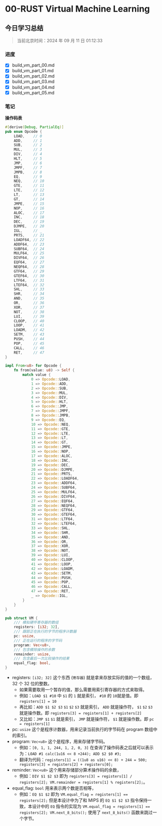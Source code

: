 # 00-RUST Virtual Machine Learning

## 今日学习总结

> 当前北京时间：2024 年 09 月 11 日 01:12:33

### 进度

- [x] build_vm_part_00.md
- [x] build_vm_part_01.md
- [x] build_vm_part_02.md
- [x] build_vm_part_03.md
- [x] build_vm_part_04.md
- [x] build_vm_part_05.md

### 笔记

**操作码表**

```rust
#[derive(Debug, PartialEq)]
pub enum Opcode {
    LOAD,    // 0
    ADD,     // 1
    SUB,     // 2
    MUL,     // 3
    DIV,     // 4
    HLT,     // 5
    JMP,     // 6
    JMPF,    // 7
    JMPB,    // 8
    EQ,      // 9
    NEQ,     // 10
    GTE,     // 11
    LTE,     // 12
    LT,      // 13
    GT,      // 14
    JMPE,    // 15
    NOP,     // 16
    ALOC,    // 17
    INC,     // 18
    DEC,     // 19
    DJMPE,   // 20
    IGL,     // _
    PRTS,    // 21
    LOADF64, // 22
    ADDF64,  // 23
    SUBF64,  // 24
    MULF64,  // 25
    DIVF64,  // 26
    EQF64,   // 27
    NEQF64,  // 28
    GTF64,   // 29
    GTEF64,  // 30
    LTF64,   // 31
    LTEF64,  // 32
    SHL,     // 33
    SHR,     // 34
    AND,     // 35
    OR,      // 36
    XOR,     // 37
    NOT,     // 38
    LUI,     // 39
    CLOOP,   // 40
    LOOP,    // 41
    LOADM,   // 42
    SETM,    // 43
    PUSH,    // 44
    POP,     // 45
    CALL,    // 46
    RET,     // 47
}

impl From<u8> for Opcode {
    fn from(value: u8) -> Self {
        match value {
            0 => Opcode::LOAD,
            1 => Opcode::ADD,
            2 => Opcode::SUB,
            3 => Opcode::MUL,
            4 => Opcode::DIV,
            5 => Opcode::HLT,
            6 => Opcode::JMP,
            7 => Opcode::JMPF,
            8 => Opcode::JMPB,
            9 => Opcode::EQ,
            10 => Opcode::NEQ,
            11 => Opcode::GTE,
            12 => Opcode::LTE,
            13 => Opcode::LT,
            14 => Opcode::GT,
            15 => Opcode::JMPE,
            16 => Opcode::NOP,
            17 => Opcode::ALOC,
            18 => Opcode::INC,
            19 => Opcode::DEC,
            20 => Opcode::DJMPE,
            21 => Opcode::PRTS,
            22 => Opcode::LOADF64,
            23 => Opcode::ADDF64,
            24 => Opcode::SUBF64,
            25 => Opcode::MULF64,
            26 => Opcode::DIVF64,
            27 => Opcode::EQF64,
            28 => Opcode::NEQF64,
            29 => Opcode::GTF64,
            30 => Opcode::GTEF64,
            31 => Opcode::LTF64,
            32 => Opcode::LTEF64,
            33 => Opcode::SHL,
            34 => Opcode::SHR,
            35 => Opcode::AND,
            36 => Opcode::OR,
            37 => Opcode::XOR,
            38 => Opcode::NOT,
            39 => Opcode::LUI,
            40 => Opcode::CLOOP,
            41 => Opcode::LOOP,
            42 => Opcode::LOADM,
            43 => Opcode::SETM,
            44 => Opcode::PUSH,
            45 => Opcode::POP,
            46 => Opcode::CALL,
            47 => Opcode::RET,
            _ => Opcode::IGL,
        }
    }
}
```

```rust
pub struct VM {
    /// 模拟硬件寄存器的数组
    registers: [i32; 32],
    /// 跟踪正在执行的字节的程序计数器
    pc: usize,
    /// 正在运行的程序的字节码
    program: Vec<u8>,
    /// 包含模除操作的余数
    remainder: usize,
    /// 包含最后一次比较操作的结果
    equal_flag: bool,
}
```

- registers: `[i32; 32]` 这个东西 (`寄存器`) 就是拿来存放实际的值的一个数组，32 个 32 位的整数。
  - 如果需要取用一个暂存的值，那么需要用索引寄存器的方式来取得。
  - 例如：`LOAD $1 #10` 中 `$1` 的 `1` 就是索引， `#10` 的 `10`就是值。即 `registers[1] = 10`
  - 再比如：`ADD $1 $2 $3` `$1` `$2` `$3` 就是索引， `ADD` 就是操作符， `$1` `$2` `$3` 就是操作数。即 `registers[3] = registers[1] + registers[2]`
  - 又比如：`JMP $1` `$1` 就是索引， `JMP` 就是操作符， `$1` 就是操作数。即 `pc = registers[1]`
- pc: `usize` 这个是程序计数器，用来记录当前执行的字节码在 program 数组中的索引。
- program: `Vec<u8>` 这个是程序，用来存储字节码。
  - 例如：`[0, 1, 1, 244, 1, 2, 0, 3]` 在查询了操作码表之后就可以表示为：`LOAD #1 calc(1u16 << 8 +244); ADD $2 $0 #3;`
  - 翻译为代码：`registers[1] = ((1u8 as u16) << 8) + 244 = 500; registers[3] = registers[2] + registers[0];`
- reminder: `Vec<u8>` 这个用来存储部分算术操作码的余数，
  - 例如：`DIV $1 $2 $3` 即为 `registers[3] = registers[1] / registers[2]; VM.remainder = registers[1] % registers[2];`。
- equal_flag: `bool` 用来表示两个数是否相等，
  - 例如：`EQ $1 $2` 即为 `VM.equal_flag = registers[1] == registers[2];` 但是本设计中为了和 MIPS 的 `EQ $1 $2 $3` 指令保持一致，本设计中的 `EQ` 指令的实现为 `VM.equal_flag = registers[1] == registers[2]; VM.next_8_bits();` 使用了 `next_8_bits()` 函数来跳过一个字节。
